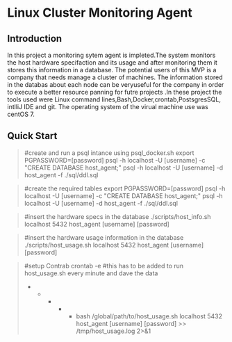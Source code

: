# Linux Cluster Monitoring Agent
## Introduction
In this project a monitoring sytem agent is impleted.The system monitors the host hardware specifaction and its usage and after monitoring them it stores this information in a database. The potential users of this MVP is a company that needs manage a cluster of machines. The information stored in the databas about each node can be veryuseful for the company in order to execute a better resource panning for futre projects .In these project the tools used were Linux command lines,Bash,Docker,crontab,PostsgresSQL, intlliJ IDE and git. The operating system of the virual machine use was centOS 7.

## Quick Start
>#create and run a psql intance using psql_docker.sh
>export PGPASSWORD=[password]
>psql -h localhost -U [username] -c "CREATE DATABASE host_agent;"
>psql -h localhost -U [username] -d host_agent -f ./sql/ddl.sql

>#create the required tables
>export PGPASSWORD=[password]
>psql -h localhost -U [username] -c "CREATE DATABASE host_agent;"
>psql -h localhost -U [username] -d host_agent -f ./sql/ddl.sql

>#insert the hardware specs in the database
>./scripts/host_info.sh localhost 5432 host_agent [username] [password]

>#insert the hardware usage information in the database
>./scripts/host_usage.sh localhost 5432 host_agent [username] [password]

>#setup Contrab
>crontab -e
>#this has to be added to run host_usage.sh every minute and dave the data
>* * * * * bash /global/path/to/host_usage.sh localhost 5432 host_agent [username] [password] >> /tmp/host_usage.log 2>&1

